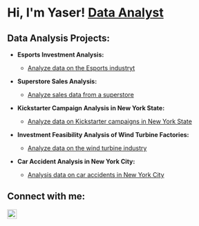 <h1>Hi, I'm Yaser! <a href="https://www.linkedin.com/in/yaserh/">Data Analyst</a>

<h2> Data Analysis Projects:</h2>

- <b>Esports Investment Analysis:</b>
  - [Analyze data on the Esports industryt](https://github.com/YaserDAI2/Esports-Investment-Analysis)
    
- <b>Superstore Sales Analysis:</b>
  - [Analyze sales data from a superstore](https://github.com/YaserDAI2/Super-store)
    
- <b>Kickstarter Campaign Analysis in New York State:</b>
  - [Analyze data on Kickstarter campaigns in New York State ](https://github.com/YaserDAI2/Kickstarter)
    
- <b>Investment Feasibility Analysis of Wind Turbine Factories:</b>
  - [Analyze data on the wind turbine industry ](https://github.com/joshmadakor1/Algorithms-Practice)
    
- <b>Car Accident Analysis in New York City:</b>
  - [Analysis data on car accidents in New York City](https://github.com/joshmadakor1/Algorithms-Practice)
    

<h2>  Connect with me:</h2>

[<img align="left" alt="Yaserh | LinkedIn" width="22px" src="https://cdn.jsdelivr.net/npm/simple-icons@v3/icons/linkedin.svg" />][linkedin]


[linkedin]: https://linkedin.com/in/yaserh

<!--
**YaserDAI2/YaserDAI2** is a ✨ _special_ ✨ repository because its `README.md` (this file) appears on your GitHub profile.

Here are some ideas to get you started:

- 🔭 I’m currently working on ...
- 🌱 I’m currently learning ...
- 👯 I’m looking to collaborate on ...
- 🤔 I’m looking for help with ...
- 💬 Ask me about ...
- 📫 How to reach me: ...
- 😄 Pronouns: ...
- ⚡ Fun fact: ...
-->
